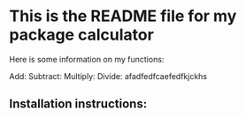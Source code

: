 # This is the README file for my package calculator

Here is some information on my functions:

Add:
Subtract:
Multiply:
Divide: afadfedfcaefedfkjckhs

## Installation instructions: